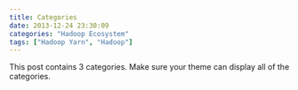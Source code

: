 ```yaml
---
title: Categories
date: 2013-12-24 23:30:09
categories: "Hadoop Ecosystem"
tags: ["Hadoop Yarn", "Hadoop"]
---
```


This post contains 3 categories. Make sure your theme can display all of the categories.
